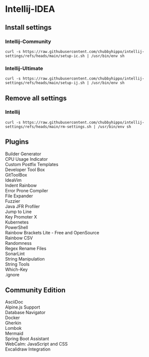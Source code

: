# Intellij-IDEA
## Install settings 
### Intellij-Community
```
curl -s https://raw.githubusercontent.com/chubbyhippo/intellij-settings/refs/heads/main/setup-ic.sh | /usr/bin/env sh
```
### Intellij-Ultimate
```
curl -s https://raw.githubusercontent.com/chubbyhippo/intellij-settings/refs/heads/main/setup-ij.sh | /usr/bin/env sh
```
## Remove all settings 
### Intellij
```
curl -s https://raw.githubusercontent.com/chubbyhippo/intellij-settings/refs/heads/main/rm-settings.sh | /usr/bin/env sh
```
## Plugins
Builder Generator  
CPU Usage Indicator  
Custom Postfix Templates  
Developer Tool Box  
GitToolBox  
IdeaVim  
Indent Rainbow  
Error Prone Compiler  
File Expander  
Fuzzier  
Java JFR Profiler  
Jump to Line  
Key Promoter X  
Kubernetes  
PowerShell  
Rainbow Brackets Lite - Free and OpenSource  
Rainbow CSV  
Randomness  
Regex Rename Files  
SonarLint  
String Manipulation  
String Tools  
Which-Key  
.ignore  
## Community Edition
AsciiDoc  
Alpine.js Support  
Database Navigator  
Docker  
Gherkin  
Lombok  
Mermaid  
Spring Boot Assistant  
WebCalm: JavaScript and CSS  
Excalidraw Integration  
